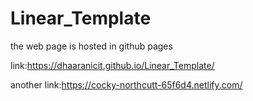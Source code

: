 # Linear_Template

the web page is hosted in github pages

 link:https://dhaaranicit.github.io/Linear_Template/
 
 another link:https://cocky-northcutt-65f6d4.netlify.com/
